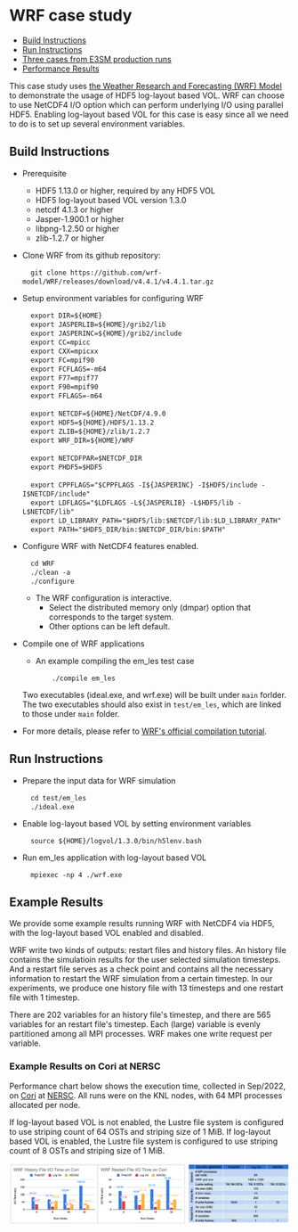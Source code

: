 # WRF case study

* [Build Instructions](#build-instructions)
* [Run Instructions](#run-instructions)
* [Three cases from E3SM production runs](#three-cases-from-e3sm-production-runs)
* [Performance Results](#performance-results)

This case study uses [the Weather Research and Forecasting (WRF) Model](https://github.com/wrf-model/WRF) to demonstrate the usage of HDF5 log-layout based VOL. WRF can choose to use NetCDF4 I/O option which can perform underlying I/O using parallel HDF5. Enabling  log-layout based VOL for this case is easy since all we need to do is to set up several environment variables.

## Build Instructions
* Prerequisite
  + HDF5 1.13.0 or higher, required by any HDF5 VOL
  + HDF5 log-layout based VOL version 1.3.0
  + netcdf 4.1.3 or higher
  + Jasper-1.900.1 or higher
  + libpng-1.2.50 or higher
  + zlib-1.2.7 or higher
* Clone WRF from its github repository:
  ```
    git clone https://github.com/wrf-model/WRF/releases/download/v4.4.1/v4.4.1.tar.gz
  ```  
* Setup environment variables for configuring WRF
  ```
    export DIR=${HOME}
    export JASPERLIB=${HOME}/grib2/lib
    export JASPERINC=${HOME}/grib2/include
    export CC=mpicc
    export CXX=mpicxx
    export FC=mpif90
    export FCFLAGS=-m64
    export F77=mpif77
    export F90=mpif90
    export FFLAGS=-m64

    export NETCDF=${HOME}/NetCDF/4.9.0
    export HDF5=${HOME}/HDF5/1.13.2
    export ZLIB=${HOME}/zlib/1.2.7
    export WRF_DIR=${HOME}/WRF

    export NETCDFPAR=$NETCDF_DIR
    export PHDF5=$HDF5

    export CPPFLAGS="$CPPFLAGS -I${JASPERINC} -I$HDF5/include -I$NETCDF/include"
    export LDFLAGS="$LDFLAGS -L${JASPERLIB} -L$HDF5/lib -L$NETCDF/lib"
    export LD_LIBRARY_PATH="$HDF5/lib:$NETCDF/lib:$LD_LIBRARY_PATH"
    export PATH="$HDF5_DIR/bin:$NETCDF_DIR/bin:$PATH"
  ```
* Configure WRF with NetCDF4 features enabled.
  ```
    cd WRF
    ./clean -a
    ./configure
  ```
  + The WRF configuration is interactive.
    + Select the distributed memory only (dmpar) option that corresponds to the target system.
    + Other options can be left default.
* Compile one of WRF applications  
    + An example compiling the em_les test case
      ```
          ./compile em_les
      ```
    Two executables (ideal.exe, and wrf.exe) will be built under `main` forlder. The two 
    executables should also exist in `test/em_les`, which are linked to those under `main` folder.

* For more details, please refer to [WRF's official compilation tutorial](https://www2.mmm.ucar.edu/wrf/OnLineTutorial/compilation_tutorial.php?fbclid=IwAR3GIOcbAA4rwEjYAeeFDbaywNm4UvHz3CbeXtJbJRIaS9OF03BP5wfX-u8).

## Run Instructions
* Prepare the input data for WRF simulation
  ```
    cd test/em_les
    ./ideal.exe
  ```
* Enable log-layout based VOL by setting environment variables
  ```
    source ${HOME}/logvol/1.3.0/bin/h5lenv.bash
  ```
* Run em_les application with log-layout based VOL
  ```
    mpiexec -np 4 ./wrf.exe
  ```

## Example Results
We provide some example results running WRF with NetCDF4 via HDF5, with
the log-layout based VOL enabled and disabled.

WRF write two kinds of outputs: restart files and history files. An history file contains the
simulatioin results for the user selected simulation timesteps. And a restart file serves as
a check point and contains all the necessary information to restart the WRF simulation from a
certain timestep. In our experiments, we produce one history file with 13 timesteps and one
restart file with 1 timestep.

There are 202 variables for an history file's timestep, and there are 565 variables for an
restart file's timestep. Each (large) variable is evenly partitioned among all MPI processes.
WRF makes one write request per variable.


### Example Results on Cori at NERSC
Performance chart below shows the execution time, collected in Sep/2022, on
[Cori](https://docs.nersc.gov/systems/cori/) at [NERSC](https://www.nersc.gov).
All runs were on the KNL nodes, with 64 MPI processes allocated per node.

If log-layout based VOL is not enabled, the Lustre file system is configured to use striping count of 64 OSTs
and striping size of 1 MiB.
If log-layout based VOL is enabled, the Lustre file system is configured to use striping count of 8 OSTs
and striping size of 1 MiB.


![Example Results of WRF on Cori](./wrf_cori.png)

